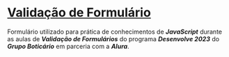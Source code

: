 # **<u>Validação de Formulário</u>** 

Formulário utilizado para prática de conhecimentos de ***JavaScript*** durante as aulas de ***Validação de Formulários*** do programa ***Desenvolve 2023*** do ***Grupo Boticário*** em parceria com a ***Alura***.

